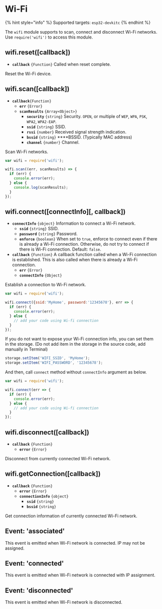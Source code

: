 # Wi-Fi

{% hint style="info" %}
Supported targets: `esp32-devkitc`
{% endhint %}

The `wifi` module supports to scan, connect and disconnect Wi-Fi networks. Use `require('wifi')` to access this module.

## wifi.reset\(\[callback\]\)

* **`callback`** `{Function}` Called when reset complete.

Reset the Wi-Fi device.

## wifi.scan\(\[callback\]\)

* **`callback`**`{Function}` 
  * **`err`** `{Error}` 
  * **`scanResults`** `{Array<Object>}` 
    * **`security`** `{string}` Security. `OPEN`, or multiple of `WEP`, `WPA`, `PSK`, `WPA2`, `WPA2-EAP`.
    * **`ssid`** `{string}` SSID.
    * **`rssi`** `{number}` Received signal strength indication.
    * **`bssid`** `{string}` ****BSSID. \(Typically MAC address\)
    * **`channel`** `{number}` Channel.

Scan Wi-Fi networks.

```javascript
var wifi = require('wifi');

wifi.scan((err, scanResults) => {
  if (err) {
    console.error(err);
  } else {
    console.log(scanResults);
  }
});
```

## wifi.connect\(\[connectInfo\]\[, callback\]\)

* **`connectInfo`** `{object}` Information to connect a Wi-Fi network.
  * **`ssid`** `{string}` SSID.
  * **`password`** `{string}` Password.
  * **`enforce`** `{boolean}` When set to `true`, enforce to connect even if there is already a Wi-Fi connection. Otherwise, do not try to connect if there is Wi-Fi connection. Default: `false`.
* **`callback`** `{Function}` A callback function called when a Wi-Fi connection is established. This is also called when there is already a Wi-Fi connection.
  * **`err`** `{Error}` 
  * **`connectInfo`** `{Object}`

Establish a connection to Wi-Fi network.

```javascript
var wifi = require('wifi');

wifi.connect({ssid:'MyHome', password:'12345678'}, err => {
  if (err) {
    console.error(err);
  } else {
    // add your code using Wi-fi connection
  }
});
```

If you do not want to expose your Wi-Fi connection info, you can set them in the storage. \(Do not add item in the storage in the source code, add manually in Terminal\)

```javascript
storage.setItem('WIFI_SSID', 'MyHome');
storage.setItem('WIFI_PASSWORD', '12345678');
```

And then, call `connect` method without `connectInfo` argument as below.

```javascript
var wifi = require('wifi');

wifi.connect(err => {
  if (err) {
    console.error(err);
  } else {
    // add your code using Wi-fi connection
  }
});
```

## wifi.disconnect\(\[callback\]\)

* **`callback`** `{Function}`
  * **`error`** `{Error}`

Disconnect from currently connected Wi-Fi network.

## wifi.getConnection\(\[callback\]\)

* **`callback`** `{Function}`
  * **`error`** `{Error}`
  * **`connectionInfo`** `{object}`
    * **`ssid`** `{string}`
    * **`bssid`** `{string}`

Get connection information of currently connected Wi-Fi network.

## Event: 'associated'

This event is emitted when Wi-Fi network is connected. IP may not be assigned.

## Event: 'connected'

This event is emitted when Wi-Fi network is connected with IP assignment.

## Event: 'disconnected'

This event is emitted when Wi-Fi network is disconnected.

